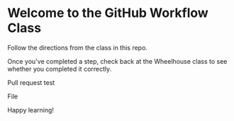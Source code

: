 # Welcome to the GitHub Workflow Class

Follow the directions from the class in this repo.

Once you've completed a step, check back at the Wheelhouse class to see whether you completed it correctly.

Pull request test

File

Happy learning!
